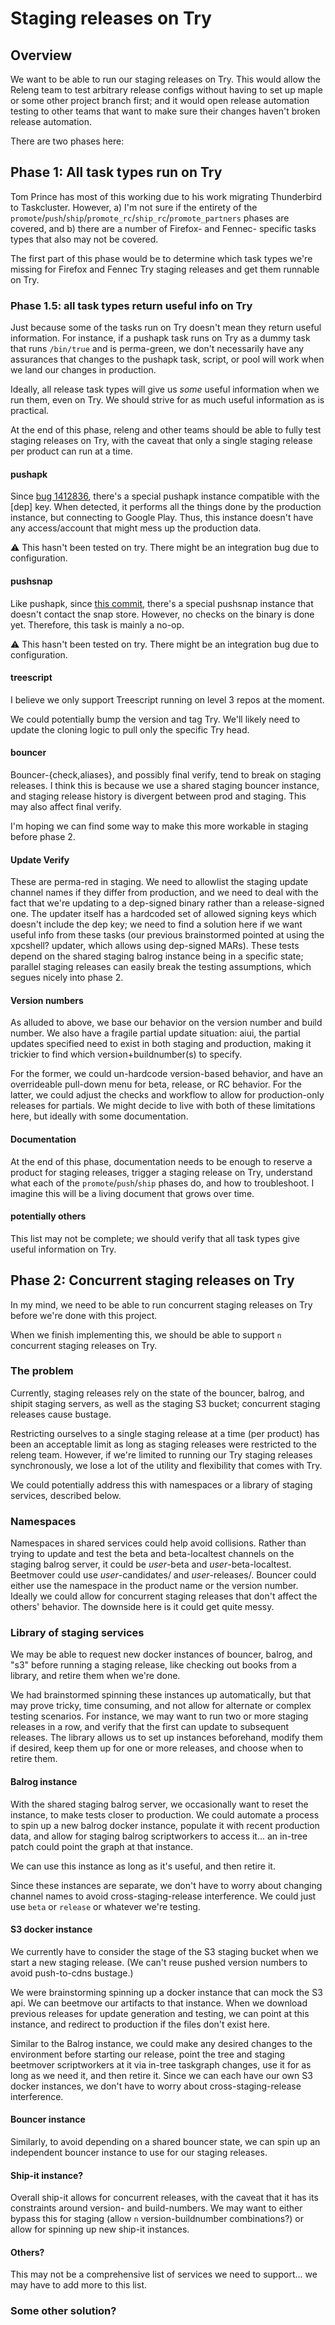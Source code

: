 # Staging releases on Try

## Overview

We want to be able to run our staging releases on Try. This would allow the Releng team to test arbitrary release configs without having to set up maple or some other project branch first; and it would open release automation testing to other teams that want to make sure their changes haven't broken release automation.

There are two phases here:

## Phase 1: All task types run on Try

Tom Prince has most of this working due to his work migrating Thunderbird to Taskcluster. However, a) I'm not sure if the entirety of the `promote`/`push`/`ship`/`promote_rc`/`ship_rc`/`promote_partners` phases are covered, and b) there are a number of Firefox- and Fennec- specific tasks types that also may not be covered.

The first part of this phase would be to determine which task types we're missing for Firefox and Fennec Try staging releases and get them runnable on Try.

### Phase 1.5: all task types return useful info on Try

Just because some of the tasks run on Try doesn't mean they return useful information. For instance, if a pushapk task runs on Try as a dummy task that runs `/bin/true` and is perma-green, we don't necessarily have any assurances that changes to the pushapk task, script, or pool will work when we land our changes in production.

Ideally, all release task types will give us *some* useful information when we run them, even on Try. We should strive for as much useful information as is practical.

At the end of this phase, releng and other teams should be able to fully test staging releases on Try, with the caveat that only a single staging release per product can run at a time.

#### pushapk

Since [bug 1412836](https://bugzilla.mozilla.org/show_bug.cgi?id=1412836), there's a special pushapk instance compatible with the [dep] key. When detected, it performs all the things done by the production instance, but connecting to Google Play. Thus, this instance doesn't have any access/account that might mess up the production data.

:warning: This hasn't been tested on try. There might be an integration bug due to configuration.

#### pushsnap

Like pushapk, since [this commit](https://github.com/mozilla-releng/pushsnapscript/commit/3a8eb4c3de92403b0b5e202a550efe69c79f8d01), there's a special pushsnap instance that doesn't contact the snap store. However, no checks on the binary is done yet. Therefore, this task is mainly a no-op.

:warning: This hasn't been tested on try. There might be an integration bug due to configuration.

#### treescript

I believe we only support Treescript running on level 3 repos at the moment.

We could potentially bump the version and tag Try. We'll likely need to update the cloning logic to pull only the specific Try head.

#### bouncer

Bouncer-{check,aliases}, and possibly final verify, tend to break on staging releases. I think this is because we use a shared staging bouncer instance, and staging release history is divergent between prod and staging. This may also affect final verify.

I'm hoping we can find some way to make this more workable in staging before phase 2.

#### Update Verify

These are perma-red in staging. We need to allowlist the staging update channel names if they differ from production, and we need to deal with the fact that we're updating to a dep-signed binary rather than a release-signed one. The updater itself has a hardcoded set of allowed signing keys which doesn't include the dep key; we need to find a solution here if we want useful info from these tasks (our previous brainstormed pointed at using the xpcshell? updater, which allows using dep-signed MARs). These tests depend on the shared staging balrog instance being in a specific state; parallel staging releases can easily break the testing assumptions, which segues nicely into phase 2.

#### Version numbers

As alluded to above, we base our behavior on the version number and build number. We also have a fragile partial update situation: aiui, the partial updates specified need to exist in both staging and production, making it trickier to find which version+buildnumber(s) to specify.

For the former, we could un-hardcode version-based behavior, and have an overrideable pull-down menu for beta, release, or RC behavior. For the latter, we could adjust the checks and workflow to allow for production-only releases for partials. We might decide to live with both of these limitations here, but ideally with some documentation.

#### Documentation

At the end of this phase, documentation needs to be enough to reserve a product for staging releases, trigger a staging release on Try, understand what each of the `promote`/`push`/`ship` phases do, and how to troubleshoot. I imagine this will be a living document that grows over time.

#### potentially others

This list may not be complete; we should verify that all task types give useful information on Try.

## Phase 2: Concurrent staging releases on Try

In my mind, we need to be able to run concurrent staging releases on Try before we're done with this project.

When we finish implementing this, we should be able to support `n` concurrent staging releases on Try.

### The problem

Currently, staging releases rely on the state of the bouncer, balrog, and shipit staging servers, as well as the staging S3 bucket; concurrent staging releases cause bustage.

Restricting ourselves to a single staging release at a time (per product) has been an acceptable limit as long as staging releases were restricted to the releng team. However, if we're limited to running our Try staging releases synchronously, we lose a lot of the utility and flexibility that comes with Try.

We could potentially address this with namespaces or a library of staging services, described below.

### Namespaces

Namespaces in shared services could help avoid collisions. Rather than trying to update and test the beta and beta-localtest channels on the staging balrog server, it could be *user*-beta and *user*-beta-localtest. Beetmover could use *user*-candidates/ and *user*-releases/. Bouncer could either use the namespace in the product name or the version number. Ideally we could allow for concurrent staging releases that don't affect the others' behavior. The downside here is it could get quite messy.

### Library of staging services

We may be able to request new docker instances of bouncer, balrog, and "s3" before running a staging release, like checking out books from a library, and retire them when we're done.

We had brainstormed spinning these instances up automatically, but that may prove tricky, time consuming, and not allow for alternate or complex testing scenarios. For instance, we may want to run two or more staging releases in a row, and verify that the first can update to subsequent releases. The library allows us to set up instances beforehand, modify them if desired, keep them up for one or more releases, and choose when to retire them.

#### Balrog instance

With the shared staging balrog server, we occasionally want to reset the instance, to make tests closer to production. We could automate a process to spin up a new balrog docker instance, populate it with recent production data, and allow for staging balrog scriptworkers to access it... an in-tree patch could point the graph at that instance.

We can use this instance as long as it's useful, and then retire it.

Since these instances are separate, we don't have to worry about changing channel names to avoid cross-staging-release interference. We could just use `beta` or `release` or whatever we're testing.

#### S3 docker instance

We currently have to consider the stage of the S3 staging bucket when we start a new staging release. (We can't reuse pushed version numbers to avoid push-to-cdns bustage.)

We were brainstorming spinning up a docker instance that can mock the S3 api. We can beetmove our artifacts to that instance. When we download previous releases for update generation and testing, we can point at this instance, and redirect to production if the files don't exist here.

Similar to the Balrog instance, we could make any desired changes to the environment before starting our release, point the tree and staging beetmover scriptworkers at it via in-tree taskgraph changes, use it for as long as we need it, and then retire it. Since we can each have our own S3 docker instances, we don't have to worry about cross-staging-release interference.

#### Bouncer instance

Similarly, to avoid depending on a shared bouncer state, we can spin up an independent bouncer instance to use for our staging releases.

#### Ship-it instance?

Overall ship-it allows for concurrent releases, with the caveat that it has its constraints around version- and build-numbers. We may want to either bypass this for staging (allow `n` version-buildnumber combinations?) or allow for spinning up new ship-it instances.

#### Others?

This may not be a comprehensive list of services we need to support... we may have to add more to this list.

### Some other solution?
